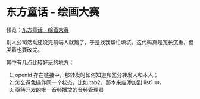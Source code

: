 # 东方童话 - 绘画大赛

预览：[东方童话 - 绘画大赛](https://forever-z-133.github.io/small-works/2/dfth-child-draw/dist/)

别人公司活动还没完前端人就跑了，于是找我帮忙填坑。这代码真是冗长沉重，但哭着也要改完。

其中有几点比较好玩的地方：

1. openid 存在链接中，那转发时如何知道和区分转发人和本人；
2. 怎么避免操作同一个状态，比如 tab2，那本来应添加到 list1 中。
3. 亟待开发的唯一音频播放的音频管理器